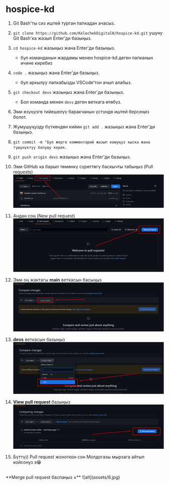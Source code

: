 # hospice-kd

1. Git Bash'ты сиз иштей турган папкадан ачасыз.
2. `git clone https://github.com/KelechekDigitalH/hospice-kd.git` ушуну Git Bash'ка жазып Enter'ди базыңыз.
3. `cd hospice-kd` жазыңыз жана Enter'ди базыңыз.
   - бул команданын жардамы менен hospice-kd деген папканын ичине киребиз
4. `code .` жазыңыз жана Enter'ди базыңыз.
   - бул аркылуу папкабызды VSCode'тон ачып алабыз.
5. `git checkout devs` жазыңыз жана Enter'ди базыңыз.
   - Бол команда менен `devs` деген веткага өтөбүз.
7. Эми өзүңүзгө тийешелүү баракчанын үстүндө иштей берсеңиз болот.
8. Жумушуңузду бүткөндөн кийин `git add .` жазыңыз жана Enter'ди базыңыз.
9. `git commit -m "Бул жерге комментарий жазып коюуңуз кыска жана түшүнүктүү болушу керек.`
10. `git push origin devs` жазыңыз жана Enter'ди базыңыз.
11. Эми GitHub ка барып төмөнкү сүрөттөгү баскычты табыңыз (Pull requests) 
![alt](assets/1.jpg)

12. Андан соң (New pull request)
![alt](assets/2.jpg)

13. Эми оң жактагы **main** веткасын басыңыз
![alt](assets/3.jpg)

14. **devs** веткасын базыңыз
![alt](assets/4.jpg)

15. **View pull request** базыңыз
![alt](assets/5.jpg)

16. Бүттү)) Pull request жоноткон сон Молдогазы мырзага айтып койсонуз э😁
<br>
**Merge pull request баспаңыз ×**
![alt](assets/6.jpg)